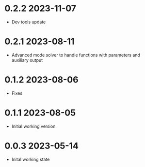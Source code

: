 # 0.2.2 2023-11-07

- Dev tools update

# 0.2.1 2023-08-11

- Advanced mode solver to handle functions with parameters and auxiliary output

# 0.1.2 2023-08-06

- Fixes

# 0.1.1 2023-08-05

- Initial working version

# 0.0.3 2023-05-14

- Inital working state
